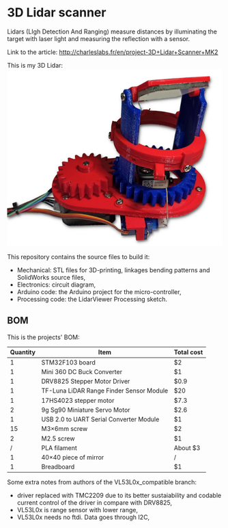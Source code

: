 # 3D Lidar scanner

Lidars (LIgh Detection And Ranging) measure distances by illuminating the target with laser light and measuring the reflection with a sensor.

Link to the article: http://charleslabs.fr/en/project-3D+Lidar+Scanner+MK2

This is my 3D Lidar:
![Picture of the 3D lidar](./pictures/lidar_picture.jpg)

This repository contains the source files to build it:
* Mechanical: STL files for 3D-printing, linkages bending patterns and SolidWorks source files,
* Electronics: circuit diagram,
* Arduino code: the Arduino project for the micro-controller,
* Processing code: the LidarViewer Processing sketch.

## BOM

This is the projects' BOM:

| Quantity | Item                                     | Total cost |
|----------|------------------------------------------|------------|
| 1        | STM32F103 board                          | $2         |
| 1        | Mini 360 DC Buck Converter               | $1         |
| 1        | DRV8825 Stepper Motor Driver             | $0.9       |
| 1        | TF-Luna LiDAR Range Finder Sensor Module | $20        |
| 1        | 17HS4023 stepper motor                   | $7.3       |
| 2        | 9g Sg90 Miniature Servo Motor            | $2.6       |
| 1        | USB 2.0 to UART Serial Converter Module  | $1         |
| 15       | M3×6mm screw                             | $2         |
| 2        | M2.5 screw                               | $1         |
| /        | PLA filament                             | About $3   |
| 1        | 40&times;40 piece of mirror              | /          |
| 1        | Breadboard                               | $1         |


Some extra notes from authors of the VL53L0x_compatible branch:
* driver replaced with TMC2209 due to its better sustaiability and codable current control of the driver in compare with DRV8825,
* VL53L0x is range sensor with lower range,
* VL53L0x needs no ftdi. Data goes through I2C,
